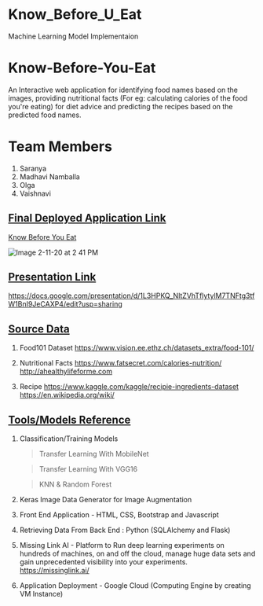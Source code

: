 # Know_Before_U_Eat
Machine Learning Model Implementaion
# Know-Before-You-Eat
An Interactive web application for identifying food names based on the images, providing nutritional facts (For eg: calculating calories of the food you're eating) for diet advice and predicting the recipes based on the predicted food names.

# Team Members
1) Saranya 
2) Madhavi Namballa
3) Olga
4) Vaishnavi

## <ins> Final Deployed Application Link </ins>
<a href="http://34.94.205.236:5000/#About"> Know Before You Eat </a>

![Image 2-11-20 at 2 41 PM](https://user-images.githubusercontent.com/36050687/74286510-c5024d80-4cdc-11ea-98da-f2ff7d68267f.jpg)

## <ins> Presentation Link </ins>
https://docs.google.com/presentation/d/1L3HPKQ_NltZVhTflytylM7TNFtg3tfW1BnI9JeCAXP4/edit?usp=sharing

## <ins> Source Data </ins>

1) Food101 Dataset
https://www.vision.ee.ethz.ch/datasets_extra/food-101/

2) Nutritional Facts 
https://www.fatsecret.com/calories-nutrition/
http://ahealthylifeforme.com

3) Recipe
https://www.kaggle.com/kaggle/recipie-ingredients-dataset
https://en.wikipedia.org/wiki/

## <ins> Tools/Models Reference </ins>

1) Classification/Training Models

   > Transfer Learning With MobileNet 
   
   > Transfer Learning With VGG16
   
   > KNN & Random Forest

2) Keras Image Data Generator for Image Augmentation

3) Front End Application - HTML, CSS, Bootstrap and Javascript

4) Retrieving Data From Back End : Python (SQLAlchemy and Flask)

5) Missing Link AI - Platform to Run deep learning experiments on hundreds of machines, on and off the cloud, manage huge data sets and gain unprecedented visibility into your experiments.
https://missinglink.ai/

6) Application Deployment - Google Cloud (Computing Engine by creating VM Instance) 

